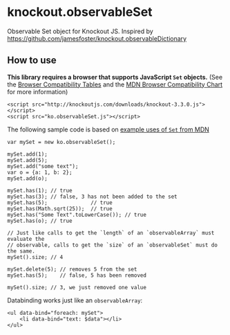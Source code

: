 # knockout.observableSet
Observable Set object for Knockout JS. Inspired by https://github.com/jamesfoster/knockout.observableDictionary

## How to use

**This library requires a browser that supports JavaScript `Set` objects.** (See the [Browser Compatibility Tables](http://kangax.github.io/compat-table/es6/#test-Set) and the [MDN Browser Compatibility Chart](https://developer.mozilla.org/en-US/docs/Web/JavaScript/Reference/Global_Objects/Set#Browser_compatibility) for more information)

    <script src="http://knockoutjs.com/downloads/knockout-3.3.0.js"></script>
    <script src="ko.observableSet.js"></script>

The following sample code is based on [example uses of `Set` from MDN](https://developer.mozilla.org/en-US/docs/Web/JavaScript/Reference/Global_Objects/Set#Examples)

```
var mySet = new ko.observableSet();

mySet.add(1);
mySet.add(5);
mySet.add("some text");
var o = {a: 1, b: 2};
mySet.add(o);

mySet.has(1); // true
mySet.has(3); // false, 3 has not been added to the set
mySet.has(5);              // true
mySet.has(Math.sqrt(25));  // true
mySet.has("Some Text".toLowerCase()); // true
mySet.has(o); // true

// Just like calls to get the `length` of an `observableArray` must evaluate the
// observable, calls to get the `size` of an `observableSet` must do the same.
mySet().size; // 4

mySet.delete(5); // removes 5 from the set
mySet.has(5);    // false, 5 has been removed

mySet().size; // 3, we just removed one value
```

Databinding works just like an `observableArray`:

```
<ul data-bind="foreach: mySet">
    <li data-bind="text: $data"></li>
</ul>
```
